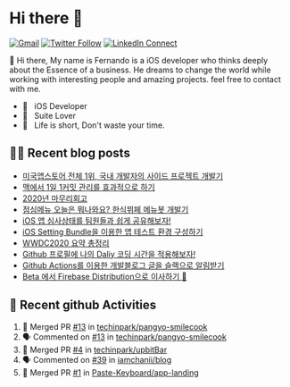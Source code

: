 

# Hi there :wave: 

[![Gmail](https://img.shields.io/badge/%20-Send%20Mail-black?color=14171A&labelColor=ef5350&logo=gmail&logoColor=ffffff)](mailto:fernando@kakao.com?subject=From%20GitHub&cc=fernando@kakao.com&body=Hi,%20there.%20Found%20you%20from%20GitHub.)
[![Twitter Follow](https://img.shields.io/badge/dynamic/json.svg?color=14171A&labelColor=37474f&logo=twitter&logoColor=4fc3f7&label=&query=%24[0].followers_count&url=https%3A%2F%2Fcdn.syndication.twimg.com%2Fwidgets%2Ffollowbutton%2Finfo.json%3Fscreen_names%3Dtechinpark&suffix=%20Followers)](https://twitter.com/techinpark)
[![LinkedIn Connect](https://img.shields.io/badge/%20-Connect-black?color=14171A&labelColor=212121&logo=linkedin&logoColor=ffffff)](https://www.linkedin.com/in/techin-park-10b00732/)



:wave: Hi there, My name is Fernando is a iOS developer who thinks deeply about the Essence of a business. He dreams to change the world while working with interesting people and amazing projects. feel free to contact with me. 

- 📱 &nbsp; iOS Developer
- 👔 &nbsp; Suite Lover 
- 🚀 &nbsp; Life is short, Don't waste your time.

## ✍🏻  Recent blog posts
- [미국앱스토어 전체 1위, 국내 개발자의 사이드 프로젝트 개발기](https://fernando.kr/general/2021-06-01-appstore-experience-review/)
- [맥에서 1일 1커밋 관리를 효과적으로 하기](https://fernando.kr/develop/2021-02-03-github-jandi-statusbar/)
- [2020년 마무리회고](https://fernando.kr/general/2020-12-30-finish-review/)
- [점심메뉴 오늘은 뭐나와요? 한식뷔페 메뉴봇 개발기](https://fernando.kr/general/2020-11-10-pangyo-lunch-story/)
- [iOS 앱 심사상태를 팀원들과 쉽게 공유해보자!](https://fernando.kr/ios/2020-11-08-ios-appstore-status-bot/)
- [iOS Setting Bundle을 이용한 앱 테스트 환경 구성하기](https://fernando.kr/ios/2020-07-29-ios-setting-bundle/)
- [WWDC2020 요약 총정리](https://fernando.kr/ios/2020-06-23-wwdc-report/)
- [Github 프로필에 나의 Daliy 코딩 시간을 적용해보자!](https://fernando.kr/develop/2020-05-02-github-gist-posting/)
- [Github Actions를 이용한 개발블로그 글을 슬랙으로 알림받기](https://fernando.kr/develop/2020-04-26-develop-slack-bot/)
- [Beta 에서 Firebase Distribution으로 이사하기 🚀](https://fernando.kr/ios/2020-04-10-migrate-firebase-distribution/)

## 🚀  Recent github Activities
<!--START_SECTION:activity-->
1. 🎉 Merged PR [#13](https://github.com/techinpark/pangyo-smilecook/pull/13) in [techinpark/pangyo-smilecook](https://github.com/techinpark/pangyo-smilecook)
2. 🗣 Commented on [#13](https://github.com/techinpark/pangyo-smilecook/issues/13) in [techinpark/pangyo-smilecook](https://github.com/techinpark/pangyo-smilecook)
3. 🎉 Merged PR [#4](https://github.com/techinpark/upbitBar/pull/4) in [techinpark/upbitBar](https://github.com/techinpark/upbitBar)
4. 🗣 Commented on [#39](https://github.com/iamchanii/blog/issues/39) in [iamchanii/blog](https://github.com/iamchanii/blog)
5. 🎉 Merged PR [#1](https://github.com/Paste-Keyboard/app-landing/pull/1) in [Paste-Keyboard/app-landing](https://github.com/Paste-Keyboard/app-landing)
<!--END_SECTION:activity-->
